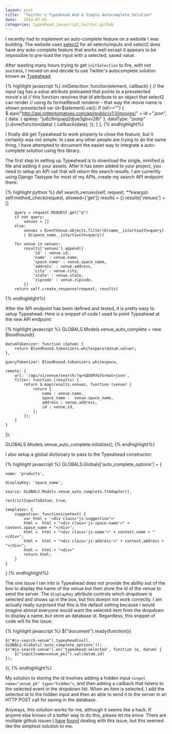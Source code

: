 ```yaml
---
layout: post
title:  "Twitter's Typeahead And A Simple Autocomplete Solution"
date:   2014-07-01
categories: typeahead,javascript,twitter,github
---
```


I recently had to implement an auto-complete feature on a website I was building. The website
uses [select2]() for all selects/inputs and select2 does have any auto-complete feature that works
well except it appears to be impossible to pre-load the input with a selected, saved value.

After wasting many hours trying to get `initSelection` to fire, with not success, I moved on and decide to
use Twitter's autocomplete solution known as [Typeahead]()

{% highlight javascript %}
 initSelection: function(element, callback) {
        // the input tag has a value attribute preloaded that points to a preselected movie's id
        // this function resolves that id attribute to an object that select2 can render
        // using its formatResult renderer - that way the movie name is shown preselected
        var id=$(element).val();
        if (id!=="") {
            $.ajax("http://api.rottentomatoes.com/api/public/v1.0/movies/"
			+ id +".json", {
                data: {
                    apikey: "ju6z9mjyajq2djue3gbvv26t"
                },
                dataType: "jsonp"
            }).done(function(data) { callback(data); });
        }
    },
{% endhighlight%}

I finally did get Typeahead to work properly to close the feature, but it certainly was not simple. In case any other people are trying to do the same thing, I have attempted to document the easiet way to integrate a auto-complete solution using this library.

The first step to setting up Typeahead is to download the single, minified js file and adding it your assets. After it has been added to your project, you need to setup an API call that will return the search results. I am currently using Django Tastypie for most of my APIs, create my search API endpoint there:

{% highlight python %}
	def search_venues(self, request, **kwargs):
		self.method_check(request, allowed=['get'])	
		results = {}
		results['venues'] = []
		
		query = request.REQUEST.get("q")
		if not query:
			venues = []
		else:
			venues = EventVenue.objects.filter(Q(name__istartswith=query) 
			| Q(space_name__istartswith=query))
			
		for venue in venues:
			results['venues'].append({
				'id' : venue.id,
				'name' : venue.name,
				'space_name' : venue.space_name,
				'address' : venue.address,
				'city' : venue.city,
				'state' : venue.state,
				'zipcode' : venue.zipcode,
			})
		return self.create_response(request, results)
{% endhighlight%}


After the API endpoint has been defined and tested, it is pretty easy to setup Typeahead. Here is a snippet of
code I used to point Typeahead at the new API endpoint:

{% highlight javascript %}
GLOBALS.Models.venue_auto_complete = new Bloodhound({
    
	datumTokenizer: function (datum) {
        return Bloodhound.tokenizers.whitespace(datum.value);
    },
	
    queryTokenizer: Bloodhound.tokenizers.whitespace,

    remote: {
        url: '/api/v1/venue/search/?q=%QUERY&format=json',
        filter: function (results) {
            return $.map(results.venues, function (venue) {
                return {
                    name : venue.name,
					space_name :  venue.space_name,
					address : venue.address,
					id : venue.id,
                };
            });
        }
    }
});

GLOBALS.Models.venue_auto_complete.initialize();
{% endhighlight%}

I also setup a global dictionary to pass to the Typeahead constructor:

{% highlight javascript %}
GLOBALS.Globals['auto_complete_options'] = {
	
	name: 'products',
	
	displayKey: 'space_name',
	
	source: GLOBALS.Models.venue_auto_complete.ttAdapter(),
	
	restrictInputToDatum: true,
	
	templates: {
		suggestion: function(context) { 
			var html = '<div class="js-suggestion">'
			html =  html + "<div class='js-space-name'>" + context.space_name + "</div>";
			html =  html + "<div class='js-name'>" + context.name + "</div>";
			html =  html + "<div class='js-address'>" + context.address + "</div>";
			html =  html + "<div>"
			return html; 
		}
	}
}
{% endhighlight%}

The one issue I ran into is Typeahead does not provide the ability out of the box to display the name of the venue but then store the id of the venue to send the server. The `displayKey` attribute controls which dropdown is selected and shows up in the box, but this doesnt not work correctly. I am actually really surprised that this is the default setting because I would imagine almost everyone would want the selected item from the dropdown to display a name, but store an database id. Regardless,  this snippet of code will fix the issue:

{% highlight javascript %}
$("document").ready(function(){

	$("#js-search-venue").typeahead(null, GLOBALS.Globals['auto_complete_options']);
	$("#js-search-venue").on('typeahead:selected', function (e, datum) {   
		$("input[name=venue_pk]").val(datum.id)
	});
});
{% endhighlight%}

My solution to storing the id involves adding a hidden input `<input name="venue_pk" type="hidden">`, and then adding a callback that listens to the selected event in the dropdown list. When an item is selected, I add the selected id to the hidden input and then an able to send it to the server in an HTTP POST call for saving in the database.

Anyways, this solution works for me, although it seems like a hack. If anyone else knows of a better way to do this, please let me know. There are multiple github issues [I](http://stackoverflow.com/questions/12389948/twitter-bootstrap-typeahead-id-label) [have](https://github.com/twitter/typeahead.js/issues/193) [found](http://stackoverflow.com/questions/20426718/bootstrap-typeahead-add-value-to-hidden-field) dealing with this issue, but this seemed like the simpliest solution to me.


